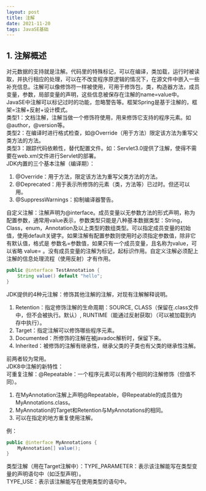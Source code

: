 ```yaml
---
layout: post
title: 注解
date: 2021-11-20
tags: JavaSE基础
---
```

## 1. 注解概述
对元数据的支持就是注解。代码里的特殊标记，可以在编译，类加载，运行时被读取，并执行相应的处理，可以在不改变程序原逻辑的情况下，在源文件中嵌入一些补充信息。注解可以像修饰符一样被使用，可用于修饰包，类，构造器方法，成员变量，参数，局部变量的声明，这些信息被保存在注解的name=value中。  
JavaSE中注解可以标记过时的功能，忽略警告等。框架Spring是基于注解的，框架=注解+反射+设计模式。  
类型1：文档注解，注解当做一个修饰符使用，用来修饰它支持的程序元素。如@author，@version等。  
类型2：在编译时进行格式检查，如@Override（用于方法）限定该方法为重写父类方法的方法。  
类型3：跟踪代码依赖性，替代配置文件。如：Servlet3.0提供了注解，使得不需要在web.xml文件进行Servlet的部署。  
JDK内置的三个基本注解（编译期）：
1. @Override：用于方法，限定该方法为重写父类方法的方法。
2. @Deprecated：用于表示所修饰的元素（类，方法等）已过时。但还可以用。
3. @SuppressWarnings：抑制编译器警告。

自定义注解：注解声明为@interface。成员变量以无参数方法的形式声明，称为配置参数，通常用value表示，参数类型只能是八种基本数据类型：String，Class，enum，Annotation及以上类型的数组类型。可以指定成员变量的初始值，使用default关键字。如果注解有配置参数则使用时必须指定参数值，除非它有默认值，格式是 参数名=参数值，如果只有一个成员变量，且名称为value，可以省略 value= 。没有成员变量的注解为标记，起标识作用。自定义注解必须配上注解的信息处理流程（使用反射）才有作用。  

```java
public @interface TestAnnotation {
    String value() default "hello";
}
```

JDK提供的4种元注解：修饰其他注解的注解，对现有注解解释说明。
1. Retention：指定修饰注解的生命周期：SOURCE, CLASS（保留在.class文件中，但不会被执行。默认）, RUNTIME（能通过反射获取）（可以被加载到内存中执行）。
2. Target：指定注解可以修饰哪些程序元素。
3. Documented：所修饰的注解在被javadoc解析时，保留下来。
4. Inherited：被修饰的注解有继承性，继承父类的子类也有父类的继承性注解。

前两者较为常用。  
JDK8中注解的新特性：  
可重复注解：@Repeatable：一个程序元素可以有两个相同的注解修饰（但值不同）。  
1. 在MyAnnotation注解上声明@Repeatable，@Repeatable的成员值为MyAnnotations.class。
2. MyAnnotation的Target和Retention与MyAnnotations的相同。
3. 可以在指定的地方重复使用注解。

例：
```java
public @interface MyAnnotations {
    MyAnnotation[] value();
}
```

类型注解（用在Target注解中）：TYPE_PARAMETER：表示该注解能写在类型变量的声明语句中（如泛型声明）。  
TYPE_USE：表示该注解能写在使用类型的语句中。  

 

